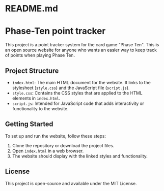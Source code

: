 # README.md

# Phase-Ten point tracker

This project is a point tracker system for the card game "Phase Ten". This is an open source website for anyone who wants an easier way to keep track of points when playing Phase Ten.

## Project Structure

- `index.html`: The main HTML document for the website. It links to the stylesheet (`style.css`) and the JavaScript file (`script.js`).
- `style.css`: Contains the CSS styles that are applied to the HTML elements in `index.html`.
- `script.js`: Intended for JavaScript code that adds interactivity or functionality to the website.

## Getting Started

To set up and run the website, follow these steps:

1. Clone the repository or download the project files.
2. Open `index.html` in a web browser.
3. The website should display with the linked styles and functionality.

## License

This project is open-source and available under the MIT License.